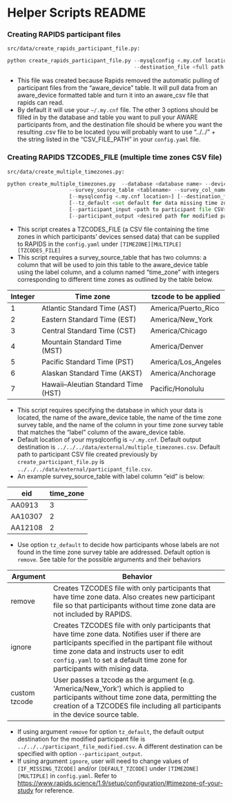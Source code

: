# Helper Scripts README

### Creating RAPIDS participant files

`src/data/create_rapids_participant_file.py:`

```python
python create_rapids_participant_file.py --mysqlconfig <.my.cnf location> --database <database name> --source_table <tablename> 
										 --destination_file <full path of output file>
```

- This file was created because Rapids removed the automatic pulling of participant files from the “aware_device” table.  It will pull data from an aware_device formatted table and turn it into an aware_csv file that rapids can read.
- By default it will use your `~/.my.cnf` file.  The other 3 options should be filled in by the database and table you want to pull your AWARE participants from, and the destination file should be where you want the resulting .csv file to be located (you will probably want to use “../../” + the string listed in the “CSV_FILE_PATH” in your `config.yaml` file. 

### Creating RAPIDS TZCODES_FILE (multiple time zones CSV file)

`src/data/create_multiple_timezones.py:`

```python
python create_multiple_timezones.py  --database <database name> --device_source_table <tablename> 
					--survey_source_table <tablename> --survey_col_name <name of label column in survey table>
					[--mysqlconfig <.my.cnf location>] [--destination_file <full path of output file>]
                    [--tz_default <set default for data missing time zones>] 
                    [--participant_input <path to participant file CSV>] 
                    [--participant_output <desired path for modified participant CSV>]
```

- This script creates a TZCODES_FILE (a CSV file containing the time zones in which participants’ devices sensed data) that can be supplied to RAPIDS in the `config.yaml` under `[TIMEZONE][MULTIPLE][TZCODES_FILE]`
- This script requires a survey_source_table that has two columns: a column that will be used to join this table to the aware_device table using the label column, and a column named “time_zone” with integers corresponding to different time zones as outlined by the table below.

| Integer | Time zone | tzcode to be applied |
| --- | --- | --- |
| 1 | Atlantic Standard Time (AST) | America/Puerto_Rico |
| 2 | Eastern Standard Time (EST) | America/New_York |
| 3 | Central Standard Time (CST) | America/Chicago |
| 4 | Mountain Standard Time (MST) | America/Denver |
| 5 | Pacific Standard Time (PST) | America/Los_Angeles |
| 6 | Alaskan Standard Time (AKST) | America/Anchorage |
| 7 | Hawaii–Aleutian Standard Time (HST) | Pacific/Honolulu |

- This script requires specifying the database in which your data is located, the name of the aware_device table, the name of the time zone survey table, and the name of the column in your time zone survey table that matches the “label” column of the aware_device table. 
- Default location of your mysqlconfig is `~/.my.cnf`. Default output destination is `../../../data/external/multiple_timezones.csv`. Default path to participant CSV file created previously by `create_participant_file.py` is `../../../data/external/participant_file.csv`.
- An example survey_source_table with label column “eid” is below:

| eid | time_zone |
| --- | --- |
| AA0913 | 3 |
| AA10307 | 2 |
| AA12108 | 2 |

- Use option `tz_default` to decide how participants whose labels are not found in the time zone survey table are addressed. Default option is `remove`. See table for the possible arguments and their behaviors 

| Argument | Behavior |
| --- | --- |
| remove | Creates TZCODES file with only participants that have time zone data. Also creates new participant file so that participants without time zone data are not included by RAPIDS. |
| ignore | Creates TZCODES file with only participants that have time zone data. Notifies user if there are participants specified in the partipant file without time zone data and instructs user to edit `config.yaml` to set a default time zone for participants with mising data. |
| custom tzcode | User passes a tzcode as the argument (e.g. 'America/New_York') which is applied to participants without time zone data, permitting the creation of a TZCODES file including all participants in the device source table. |

- If using argument `remove` for option `tz_default`, the default output destination for the modified participant file is `../../../participant_file_modified.csv`. A different destination can be specified with option `--participant_output`.
- If using argument `ignore`, user will need to change values of `[IF_MISSING_TZCODE]` and/or `[DEFAULT_TZCODE]` under `[TIMEZONE][MULTIPLE]` in `config.yaml`. Refer to https://www.rapids.science/1.9/setup/configuration/#timezone-of-your-study for reference.


